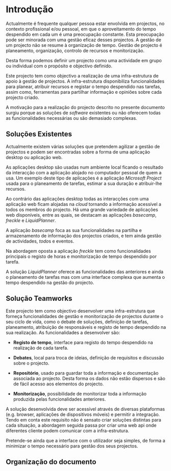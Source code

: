 Introdução
=

Actualmente é frequente qualquer pessoa estar envolvida em projectos, no contexto profissional e/ou pessoal, em que o aproveitamento do tempo despendido em cada um é uma preocupação constante. Esta preocupação pode ser minorada com uma gestão eficaz desses projectos. A gestão de um projecto não se resume à organização de tempo. Gestão de projecto é planeamento, organização, controlo de recursos e monitorização.
 
Desta forma podemos definir um projecto como uma actividade em grupo ou individual com o propósito e objectivo definido.

Este projecto tem como objectivo a realização de uma infra-estrutura de apoio à gestão de projectos. A infra-estrutura disponibiliza funcionalidades para planear, atribuir recursos e registar o tempo despendido nas tarefas, assim como, ferramentas para partilhar informação e opiniões sobre cada projecto criado.

A motivação para a realização do projecto descrito no presente documento surgiu porque as soluções de *software* existentes ou não oferecem todas as funcionalidades necessárias ou são demasiado complexas.

Soluções Existentes
-

Actualmente existem várias soluções que pretendem agilizar a gestão de projectos e podem ser encontradas sobre a forma de uma aplicação desktop ou aplicação web. 

As aplicações desktop são usadas num ambiente local ficando o resultado da interacção com a aplicação alojado no computador pessoal de quem a usa. Um exemplo deste tipo de aplicações é a aplicação *Microsoft Project* usada para o planeamento de tarefas, estimar a sua duração e atribuir-lhe recursos. 

Ao contrário das aplicações desktop todas as interacções com uma aplicação web ficam alojadas na *cloud* tornando a informação acessível a todos os membros do projecto. Há uma grande variedade de aplicações web disponíveis, entre as quais, se destacam as aplicações *basecamp*, *freckle* e *LiquidPlanner*.

A aplicação *basecamp* foca as sua funcionalidades na partilha e armazenamento de informação dos projectos criados, e tem ainda gestão de actividades, *todo*s e eventos.

Na abordagem oposta a aplicação *freckle* tem como funcionalidades principais o registo de horas e monitorização de tempo despendido por tarefa.

A solução *LiquidPlanner* oferece as funcionalidades das anteriores e ainda o planeamento de tarefas mas com uma interface complexa que aumenta o tempo despendido na gestão do projecto. 

Solução Teamworks
-

Este projecto tem como objectivo desenvolver uma infra-estrutura que forneça funcionalidades de gestão e monitorização de projectos durante o seu ciclo de vida, como o debate de soluções, definição de tarefas, planeamento, atribuição de responsáveis e registo de tempo despendido na sua realização. As funcionalidades a desenvolver são:

* **Registo de tempo**, interface para  registo do tempo despendido na realização de cada tarefa.

* **Debates**, local para troca de ideias, definição de requisitos e discussão sobre o projecto.

* **Repositório**, usado para guardar toda a informação e documentação associada ao projecto. Desta forma os dados não estão dispersos e são de fácil acesso aos elementos do projecto.

* **Monitorização**, possibilidade de monitorizar toda a informação produzida pelas funcionalidades anteriores. 

A solução desenvolvida deve ser acessível através de diversas plataformas (e.g. browser, aplicações de dispositivos móveis) e permitir a integração. 
Tendo em conta este requisito não é sensato criar soluções distintas para cada situação, a abordagem seguida passa por criar uma web api onde diferentes cliente podem comunicar com a infra-estrutura.

Pretende-se ainda que a interface com o utilizador seja simples, de forma a minimizar o tempo necessário para gestão dos seus projectos.

Organização do documento
-

